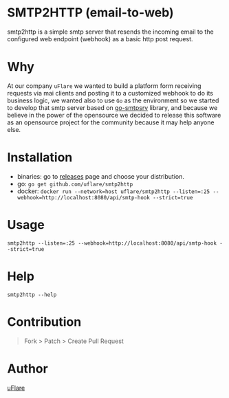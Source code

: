 SMTP2HTTP (email-to-web)
========================
smtp2http is a simple smtp server that resends the incoming email to the configured web endpoint (webhook) as a basic http post request.

Why
===
At our company `uFlare` we wanted to build a platform form receiving requests via mai clients and posting it to a customized webhook to do its business logic, we wanted also to use `Go` as the environment so we started to develop that smtp server based on 
[go-smtpsrv](https://github.com/alash3al/go-smtpsrv) library, and because we believe in the power of the opensource we decided to release this software as an opensource project for the community because it may help anyone else.

Installation
=============
- binaries: go to [releases](https://github.com/uflare/smtp2http/releases) page and choose your distribution.
- go: `go get github.com/uflare/smtp2http`
- docker: `docker run --network=host uflare/smtp2http --listen=:25 --webhook=http://localhost:8080/api/smtp-hook --strict=true`

Usage
=====
`smtp2http --listen=:25 --webhook=http://localhost:8080/api/smtp-hook --strict=true`

Help
====
`smtp2http --help`

Contribution
=============
> Fork > Patch > Create Pull Request

Author
=======
[uFlare](https://www.uflare.io)